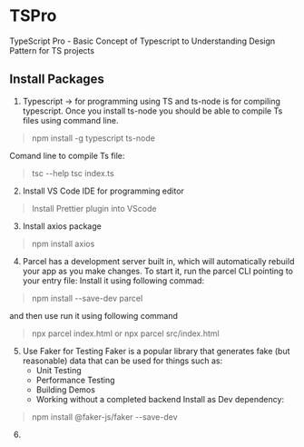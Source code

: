 # TSPro
TypeScript Pro - Basic Concept of Typescript to Understanding Design Pattern for TS projects

## Install Packages

1. Typescript -> for programming using TS and ts-node is for compiling typescript. Once you install ts-node you should be able to compile Ts files using command line.
> npm install -g typescript ts-node

Comand line to compile Ts file:
> tsc --help
> tsc index.ts
2. Install VS Code IDE for programming editor
> Install Prettier plugin into VScode

3. Install axios package
> npm install axios

4. Parcel has a development server built in, which will automatically rebuild your app as you make changes. To start it, run the parcel CLI pointing to your entry file:
Install it using following commad:
> npm install --save-dev parcel

and then use run it using following command 
   >npx parcel index.html or
   >npx parcel src/index.html

5. Use Faker for Testing
Faker is a popular library that generates fake (but reasonable) data that can be used for things such as:
   - Unit Testing
   - Performance Testing
   - Building Demos
   - Working without a completed backend
Install as Dev dependency:
> npm install @faker-js/faker --save-dev
6. 
